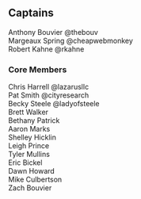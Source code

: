 ## Captains
Anthony Bouvier @thebouv  
Margeaux Spring @cheapwebmonkey  
Robert Kahne @rkahne  

### Core Members
Chris Harrell @lazarusllc  
Pat Smith @cityresearch     
Becky Steele @ladyofsteele   
Brett Walker  
Bethany Patrick  
Aaron Marks  
Shelley Hicklin  
Leigh Prince  
Tyler Mullins  
Eric Bickel  
Dawn Howard  
Mike Culbertson  
Zach Bouvier
